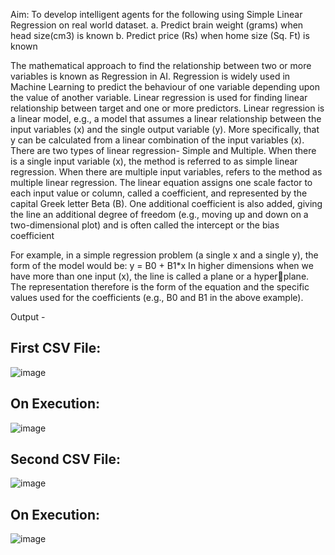Aim: 
To develop intelligent agents for the following using Simple Linear Regression on real world 
dataset.
a. Predict brain weight (grams) when head size(cm3) is known
b. Predict price (Rs) when home size (Sq. Ft) is known

The mathematical approach to find the relationship between two or more variables is known 
as Regression in AI. Regression is widely used in Machine Learning to predict the behaviour of 
one variable depending upon the value of another variable.
Linear regression is used for finding linear relationship between target and one or more predictors. 
Linear regression is a linear model, e.g., a model that assumes a linear relationship between the 
input variables (x) and the single output variable (y). More specifically, that y can be calculated 
from a linear combination of the input variables (x).
There are two types of linear regression- Simple and Multiple. 
When there is a single input variable (x), the method is referred to as simple linear regression. 
When there are multiple input variables, refers to the method as multiple linear regression.
The linear equation assigns one scale factor to each input value or column, called a coefficient, 
and represented by the capital Greek letter Beta (B). 
One additional coefficient is also added, giving the line an additional degree of freedom (e.g., 
moving up and down on a two-dimensional plot) and is often called the intercept or the bias 
coefficient

For example, in a simple regression problem (a single x and a single y), the form of the model 
would be:
y = B0 + B1*x
In higher dimensions when we have more than one input (x), the line is called a plane or a hyperplane. The representation therefore is the form of the equation and the specific values used for the 
coefficients (e.g., B0 and B1 in the above example).






Output - 
## First CSV File:


![image](https://user-images.githubusercontent.com/57552973/184404115-61170e4b-5404-4e02-8828-6f2860f06989.png)

## On Execution:
![image](https://user-images.githubusercontent.com/57552973/184404147-d0e1360b-b81a-4a48-b2d2-0b32b6239855.png)


## Second CSV File:
![image](https://user-images.githubusercontent.com/57552973/184404191-7ba56831-59de-439a-a329-8d9b470aa1b4.png)

## On Execution:
![image](https://user-images.githubusercontent.com/57552973/184404211-33f5ad35-210c-4c51-b939-a9115f5cf6ea.png)

